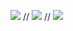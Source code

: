 ![](http://github-profile-summary-cards.vercel.app/api/cards/profile-details?username=srcCraftsman&theme=gotham)
// ![](http://github-profile-summary-cards.vercel.app/api/cards/repos-per-language?username=srcCraftsman&theme=gotham)
// ![](http://github-profile-summary-cards.vercel.app/api/cards/stats?username=srcCraftsman&theme=gotham)
